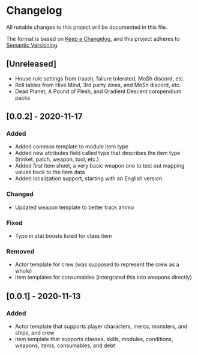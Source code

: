 # Changelog

All notable changes to this project will be documented in this file.

The format is based on [Keep a Changelog](https://keepachangelog.com/en/1.0.0/),
and this project adheres to [Semantic Versioning](https://semver.org/spec/v2.0.0.html).

## [Unreleased]

- House rule settings from traash, failure tolerated, MoSh discord, etc.
- Roll tables from Hive Mind, 3rd party zines, and MoSh discord, etc.
- Dead Planet, A Pound of Flesh, and Gradient Descent compendium packs

## [0.0.2] - 2020-11-17

### Added

- Added common template to module item type
- Added new attributes field called type that describes the item type (trinket, patch, weapon, tool, etc.)
- Added first item sheet, a very basic weapon one to test out mapping values back to the item data
- Added localization support, starting with an English version

### Changed

- Updated weapon template to better track ammo

### Fixed

- Typo in stat boosts listed for class item

### Removed

- Actor template for crew (was supposed to represent the crew as a whole)
- Item templates for consumables (intergrated this into weapons directly)

## [0.0.1] - 2020-11-13

### Added

- Actor template that supports player characters, mercs, monsters, and ships, and crew
- Item template that supports classes, skills, modules, conditions, weapons, items, consumables, and debt